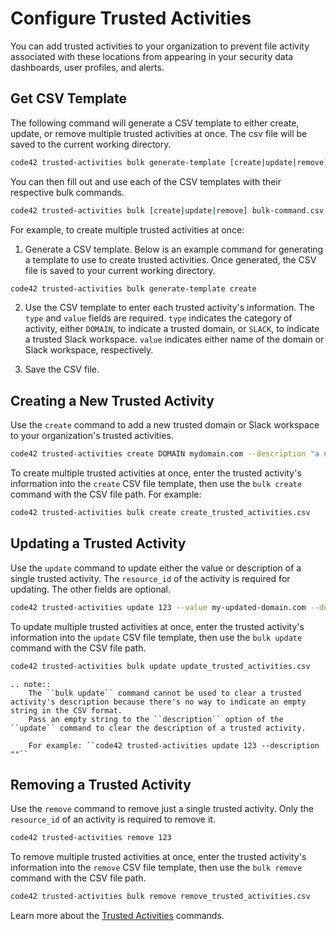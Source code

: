 # Configure Trusted Activities

You can add trusted activities to your organization to prevent file activity associated with these locations from appearing in your security data dashboards, user profiles, and alerts.

## Get CSV Template

The following command will generate a CSV template to either create, update, or remove multiple trusted activities at once.  The csv file will be saved to the current working directory.
```bash
code42 trusted-activities bulk generate-template [create|update|remove]
```

You can then fill out and use each of the CSV templates with their respective bulk commands.
```bash
code42 trusted-activities bulk [create|update|remove] bulk-command.csv
```


For example, to create multiple trusted activities at once:

1. Generate a CSV template. Below is an example command for generating a template to use to create trusted activities. Once generated, the CSV file is saved to your current working directory.

```bash
code42 trusted-activities bulk generate-template create
```

2. Use the CSV template to enter each trusted activity's information.
   The `type` and `value` fields are required. `type` indicates the category of activity, either `DOMAIN`, to indicate a trusted domain, or `SLACK`, to indicate a trusted Slack workspace.
   `value` indicates either name of the domain or Slack workspace, respectively.

3. Save the CSV file.

## Creating a New Trusted Activity

Use the `create` command to add a new trusted domain or Slack workspace to your organization's trusted activities.
```bash
code42 trusted-activities create DOMAIN mydomain.com --description "a new trusted activity"
```

To create multiple trusted activities at once, enter the trusted activity's information into the `create` CSV file template, then use the `bulk create` command with the CSV file path. For example:

```bash
code42 trusted-activities bulk create create_trusted_activities.csv
```

## Updating a Trusted Activity

Use the `update` command to update either the value or description of a single trusted activity. The `resource_id` of the activity is required for updating.  The other fields are optional.

```bash
code42 trusted-activities update 123 --value my-updated-domain.com --description "an updated trusted activity"
```

To update multiple trusted activities at once, enter the trusted activity's information into the `update` CSV file template, then use the `bulk update` command with the CSV file path.

```bash
code42 trusted-activities bulk update update_trusted_activities.csv
```

```eval_rst
.. note::
    The ``bulk update`` command cannot be used to clear a trusted activity's description because there's no way to indicate an empty string in the CSV format.
    Pass an empty string to the ``description`` option of the ``update`` command to clear the description of a trusted activity.

    For example: ``code42 trusted-activities update 123 --description ""``
```


## Removing a Trusted Activity

Use the `remove` command to remove just a single trusted activity.  Only the `resource_id` of an activity is required to remove it.

```bash
code42 trusted-activities remove 123
```

To remove multiple trusted activities at once, enter the trusted activity's information into the `remove` CSV file template, then use the `bulk remove` command with the CSV file path.

```bash
code42 trusted-activities bulk remove remove_trusted_activities.csv
```

Learn more about the [Trusted Activities](../commands/trustedactivities.md) commands.
